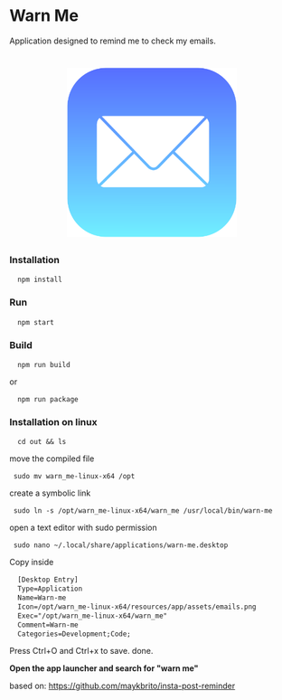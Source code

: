 # Warn Me

Application designed to remind me to check my emails.
<h1 align="center">
 <img src="./assets/emails.png" width="300px"></img>
</h1>

### **Installation**

```
  npm install

```
### **Run**

```
  npm start

```

### **Build**

```
  npm run build
```
or

```
  npm run package
```

### Installation on linux

```
  cd out && ls
```
move the compiled file
```
 sudo mv warn_me-linux-x64 /opt    
```
create a symbolic link
```
 sudo ln -s /opt/warn_me-linux-x64/warn_me /usr/local/bin/warn-me     
```
open a text editor with sudo permission
```
 sudo nano ~/.local/share/applications/warn-me.desktop
```
Copy inside
```
  [Desktop Entry]
  Type=Application
  Name=Warn-me
  Icon=/opt/warn_me-linux-x64/resources/app/assets/emails.png
  Exec="/opt/warn_me-linux-x64/warn_me"
  Comment=Warn-me
  Categories=Development;Code;
```
Press Ctrl+O and Ctrl+x to save.
done.

**Open the app launcher and search for "warn me"**

based on: https://github.com/maykbrito/insta-post-reminder